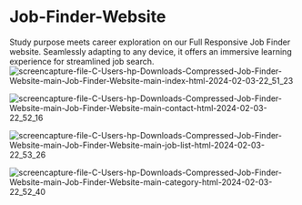 # Job-Finder-Website
Study purpose meets career exploration on our Full Responsive Job Finder website. Seamlessly adapting to any device, it offers an immersive learning experience for streamlined job search.
![screencapture-file-C-Users-hp-Downloads-Compressed-Job-Finder-Website-main-Job-Finder-Website-main-index-html-2024-02-03-22_51_23](https://github.com/Nshuti-Clement/Job-Finder-Website/assets/95314098/25dd4513-10c9-4047-a357-9121fd624aba)

![screencapture-file-C-Users-hp-Downloads-Compressed-Job-Finder-Website-main-Job-Finder-Website-main-contact-html-2024-02-03-22_52_16](https://github.com/Nshuti-Clement/Job-Finder-Website/assets/95314098/bb684c5a-d228-4ce9-bf4f-b6434f44c603)


![screencapture-file-C-Users-hp-Downloads-Compressed-Job-Finder-Website-main-Job-Finder-Website-main-job-list-html-2024-02-03-22_53_26](https://github.com/Nshuti-Clement/Job-Finder-Website/assets/95314098/b277feb9-e0e7-4274-9e38-e42bec38ed08)

![screencapture-file-C-Users-hp-Downloads-Compressed-Job-Finder-Website-main-Job-Finder-Website-main-category-html-2024-02-03-22_52_40](https://github.com/Nshuti-Clement/Job-Finder-Website/assets/95314098/0780e1af-3443-4ada-8114-517e75f24685)
